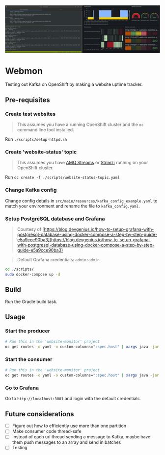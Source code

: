 ![example](.github/img/example2.png)

# Webmon

Testing out Kafka on OpenShift by making a website uptime tracker.

## Pre-requisites

### Create test websites
> This assumes you have a running OpenShift cluster and the `oc` command line tool installed.

Run `./scripts/setup-httpd.sh`

### Create 'website-status' topic
> This assumes you have [AMQ Streams](https://access.redhat.com/products/red-hat-amq/) or [Strimzi](https://developers.redhat.com/blog/2020/08/14/introduction-to-strimzi-apache-kafka-on-kubernetes-kubecon-europe-2020) running on your OpenShift cluster.

Run `oc create -f ./scripts/website-status-topic.yaml`

### Change Kafka config
Change config details in `src/main/resources/kafka_config_example.yaml` to match your environment and rename the file to `kafka_config.yaml`.

### Setup PostgreSQL database and Grafana

> Courtesy of [https://blog.devgenius.io/how-to-setup-grafana-with-postgresql-database-using-docker-compose-a-step-by-step-guide-e5a9cce90ba3](https://blog.devgenius.io/how-to-setup-grafana-with-postgresql-database-using-docker-compose-a-step-by-step-guide-e5a9cce90ba3)

> Default Grafana credentials: `admin:admin`

```bash
cd ./scripts/
sudo docker-compose up -d
```

## Build

Run the Gradle build task.

## Usage

### Start the producer

```bash
# Run this in the 'website-monitor' project
oc get routes -o yaml -o custom-columns=":spec.host" | xargs java -jar webmon-1.0-SNAPSHOT.jar produce
```

### Start the consumer
```bash
# Run this in the 'website-monitor' project
oc get routes -o yaml -o custom-columns=":spec.host" | xargs java -jar webmon-1.0-SNAPSHOT.jar consume
```

### Go to Grafana

Go to `http://localhost:3001` and login with the default credentials.

## Future considerations

- [ ] Figure out how to efficiently use more than one partition
- [ ] Make consumer code thread-safe
- [ ] Instead of each url thread sending a message to Kafka, maybe have them push messages to an array and send in batches
- [ ] Testing